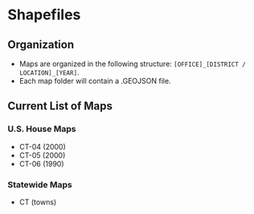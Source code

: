 # Shapefiles

## Organization

- Maps are organized in the following structure: `[OFFICE]_[DISTRICT / LOCATION]_[YEAR]`.
- Each map folder will contain a .GEOJSON file.

## Current List of Maps

### U.S. House Maps

- CT-04 (2000)
- CT-05 (2000)
- CT-06 (1990)

### Statewide Maps
- CT (towns)
